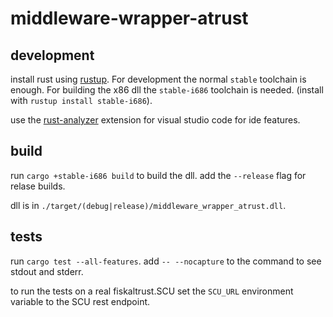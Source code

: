 # middleware-wrapper-atrust

## development

install rust using [rustup](https://rustup.rs/). For development the normal `stable` toolchain is enough. For building the x86 dll the `stable-i686` toolchain is needed. (install with `rustup install stable-i686`).

use the [rust-analyzer](https://marketplace.visualstudio.com/items?itemName=matklad.rust-analyzer) extension for visual studio code for ide features.

## build

run `cargo +stable-i686 build` to build the dll. add the `--release` flag for relase builds.

dll is in `./target/(debug|release)/middleware_wrapper_atrust.dll`.

## tests

run `cargo test --all-features`. add `-- --nocapture` to the command to see stdout and stderr.

to run the tests on a real fiskaltrust.SCU set the `SCU_URL` environment variable to the SCU rest endpoint.

<!--
## docs

run `cargo doc --no-deps` to build the docs. add `--open` to open them in the default browser.
-->
